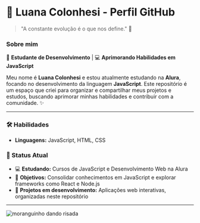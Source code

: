# 🌼 Luana Colonhesi - Perfil GitHub

> "A constante evolução é o que nos define." 💖

### Sobre mim
💼 **Estudante de Desenvolvimento** | 💻 **Aprimorando Habilidades em JavaScript**

Meu nome é **Luana Colonhesi** e estou atualmente estudando na **Alura**, focando no desenvolvimento da linguagem **JavaScript**. Este repositório é um espaço que criei para organizar e compartilhar meus projetos e estudos, buscando aprimorar minhas habilidades e contribuir com a comunidade. ✨

---

### 🛠️ Habilidades

- **Linguagens:** JavaScript, HTML, CSS

### 🎯 Status Atual
- 💻 **Estudando:** Cursos de JavaScript e Desenvolvimento Web na Alura
- 🚀 **Objetivos:** Consolidar conhecimentos em JavaScript e explorar frameworks como React e Node.js
- 🏅 **Projetos em desenvolvimento:** Aplicações web interativas, organizadas neste repositório

---
![moranguinho dando risada](https://tenor.com/bAhpH.gif)
